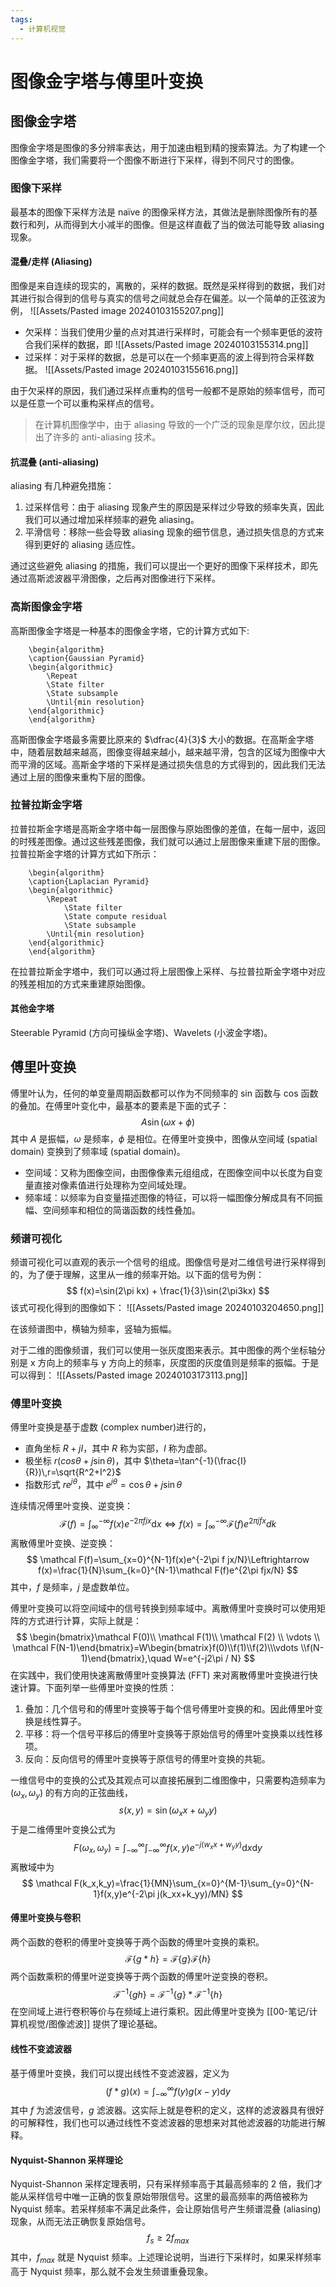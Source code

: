 ```yaml
---
tags:
  - 计算机视觉
---
```


# 图像金字塔与傅里叶变换

## 图像金字塔

图像金字塔是图像的多分辨率表达，用于加速由粗到精的搜索算法。为了构建一个图像金字塔，我们需要将一个图像不断进行下采样，得到不同尺寸的图像。

### 图像下采样

最基本的图像下采样方法是 naïve 的图像采样方法，其做法是删除图像所有的基数行和列，从而得到大小减半的图像。但是这样直截了当的做法可能导致 aliasing 现象。

#### 混叠/走样 (Aliasing)

图像是来自连续的现实的，离散的，采样的数据。既然是采样得到的数据，我们对其进行拟合得到的信号与真实的信号之间就总会存在偏差。以一个简单的正弦波为例，
![[Assets/Pasted image 20240103155207.png]]
- 欠采样：当我们使用少量的点对其进行采样时，可能会有一个频率更低的波符合我们采样的数据，即
![[Assets/Pasted image 20240103155314.png]]
- 过采样：对于采样的数据，总是可以在一个频率更高的波上得到符合采样数据。
![[Assets/Pasted image 20240103155616.png]]

由于欠采样的原因，我们通过采样点重构的信号一般都不是原始的频率信号，而可以是任意一个可以重构采样点的信号。

> 在计算机图像学中，由于 aliasing 导致的一个广泛的现象是摩尔纹，因此提出了许多的 anti-aliasing 技术。

#### 抗混叠 (anti-aliasing)

aliasing 有几种避免措施：
1. 过采样信号：由于 aliasing 现象产生的原因是采样过少导致的频率失真，因此我们可以通过增加采样频率的避免 aliasing。
2. 平滑信号：移除一些会导致 aliasing 现象的细节信息，通过损失信息的方式来得到更好的 aliasing 适应性。

通过这些避免 aliasing 的措施，我们可以提出一个更好的图像下采样技术，即先通过高斯滤波器平滑图像，之后再对图像进行下采样。

### 高斯图像金字塔

高斯图像金字塔是一种基本的图像金字塔，它的计算方式如下:
```pseudo
	\begin{algorithm}
	\caption{Gaussian Pyramid}
	\begin{algorithmic}
		\Repeat
		\State filter
		\State subsample
		\Until{min resolution}
	\end{algorithmic}
	\end{algorithm}
```

高斯图像金字塔最多需要比原来的 $\dfrac{4}{3}$ 大小的数据。在高斯金字塔中，随着层数越来越高，图像变得越来越小，越来越平滑，包含的区域为图像中大而平滑的区域。高斯金字塔的下采样是通过损失信息的方式得到的，因此我们无法通过上层的图像来重构下层的图像。

### 拉普拉斯金字塔

拉普拉斯金字塔是高斯金字塔中每一层图像与原始图像的差值，在每一层中，返回的时残差图像。通过这些残差图像，我们就可以通过上层图像来重建下层的图像。拉普拉斯金字塔的计算方式如下所示：
```pseudo
	\begin{algorithm}
	\caption{Laplacian Pyramid}
	\begin{algorithmic}
		\Repeat 
			\State filter
			\State compute residual
			\State subsample
		\Until{min resolution}
	\end{algorithmic}
	\end{algorithm}
```

在拉普拉斯金字塔中，我们可以通过将上层图像上采样、与拉普拉斯金字塔中对应的残差相加的方式来重建原始图像。

#### 其他金字塔

Steerable Pyramid (方向可操纵金字塔)、Wavelets (小波金字塔)。

## 傅里叶变换

傅里叶认为，任何的单变量周期函数都可以作为不同频率的 sin 函数与 cos 函数的叠加。在傅里叶变化中，最基本的要素是下面的式子：
$$
A\sin(\omega x+\phi)
$$
其中 $A$ 是振幅，$\omega$ 是频率，$\phi$ 是相位。在傅里叶变换中，图像从空间域 (spatial domain) 变换到了频率域 (spatial domain)。
- 空间域：又称为图像空间，由图像像素元组组成，在图像空间中以长度为自变量直接对像素值进行处理称为空间域处理。
- 频率域：以频率为自变量描述图像的特征，可以将一幅图像分解成具有不同振幅、空间频率和相位的简谐函数的线性叠加。

### 频谱可视化

频谱可视化可以直观的表示一个信号的组成。图像信号是对二维信号进行采样得到的，为了便于理解，这里从一维的频率开始。以下面的信号为例：
$$
f(x)=\sin(2\pi kx) + \frac{1}{3}\sin(2\pi3kx)
$$
该式可视化得到的图像如下：
![[Assets/Pasted image 20240103204650.png]]

在该频谱图中，横轴为频率，竖轴为振幅。

对于二维的图像频谱，我们可以使用一张灰度图来表示。其中图像的两个坐标轴分别是 x 方向上的频率与 y 方向上的频率，灰度图的灰度值则是频率的振幅。于是可以得到：
![[Assets/Pasted image 20240103173113.png]]

### 傅里叶变换

傅里叶变换是基于虚数 (complex number)进行的，
- 直角坐标 $R+jI$，其中 $R$ 称为实部，$I$ 称为虚部。
- 极坐标 $r(cos\theta+j\sin\theta)$，其中 $\theta=\tan^{-1}(\frac{I}{R})\,r=\sqrt{R^2+I^2}$
- 指数形式 $re^{j\theta}$，其中 $e^{j\theta}=\cos\theta+j\sin\theta$

连续情况傅里叶变换、逆变换：
$$
\mathcal F(f)=\int_\infty^{-\infty}f(x)e^{-2\pi f jx}\mathrm dx \Leftrightarrow f(x)=\int_{\infty}^{-\infty}\mathcal F(f)e^{2\pi jfx}dk
$$
离散傅里叶变换、逆变换：
$$
\mathcal F(f)=\sum_{x=0}^{N-1}f(x)e^{-2\pi f jx/N}\Leftrightarrow f(x)=\frac{1}{N}\sum_{k=0}^{N-1}\mathcal F(f)e^{2\pi fjx/N}
$$
其中，$f$ 是频率，$j$ 是虚数单位。

傅里叶变换可以将空间域中的信号转换到频率域中。离散傅里叶变换时可以使用矩阵的方式进行计算，实际上就是：
$$
	\begin{bmatrix}\mathcal F(0)\\ \mathcal F(1)\\ \mathcal F(2) \\ \vdots \\ \mathcal F(N-1)\end{bmatrix}=W\begin{bmatrix}f(0)\\f(1)\\f(2)\\\vdots \\f(N-1)\end{bmatrix},\quad W=e^{-j2\pi / N}
$$
在实践中，我们使用快速离散傅里叶变换算法 (FFT) 来对离散傅里叶变换进行快速计算。下面列举一些傅里叶变换的性质：
1. 叠加：几个信号和的傅里叶变换等于每个信号傅里叶变换的和。因此傅里叶变换是线性算子。
2. 平移：将一个信号平移后的傅里叶变换等于原始信号的傅里叶变换乘以线性移项。
3. 反向：反向信号的傅里叶变换等于原信号的傅里叶变换的共轭。

一维信号中的变换的公式及其观点可以直接拓展到二维图像中，只需要构造频率为 $(\omega_x,\omega_y)$ 的有方向的正弦曲线，
$$
s(x,y)=\sin(\omega_xx+\omega_yy)
$$
于是二维傅里叶变换公式为
$$
F(\omega_x,\omega_y)=\int_{-\infty}^{\infty}\int_{-\infty}^{\infty}f(x,y)e^{-j(w_xx+w_yy)}\mathrm dx\mathrm dy
$$
离散域中为
$$
\mathcal F(k_x,k_y)=\frac{1}{MN}\sum_{x=0}^{M-1}\sum_{y=0}^{N-1}f(x,y)e^{-2\pi j(k_xx+k_yy)/MN}
$$

#### 傅里叶变换与卷积

两个函数的卷积的傅里叶变换等于两个函数的傅里叶变换的乘积。
$$
\mathcal F\{g*h\}=\mathcal F\{g\}\mathcal F\{h\}
$$
两个函数乘积的傅里叶逆变换等于两个函数的傅里叶逆变换的卷积。
$$
\mathcal F^{-1}\{gh\}=\mathcal F^{-1}\{g\}*\mathcal F^{-1}\{h\}
$$
在空间域上进行卷积等价与在频域上进行乘积。因此傅里叶变换为 [[00-笔记/计算机视觉/图像滤波]] 提供了理论基础。

#### 线性不变滤波器

基于傅里叶变换，我们可以提出线性不变滤波器，定义为
$$
(f*g)(x)=\int_{-\infty}^{\infty}f(y)g(x-y)\mathrm dy
$$
其中 $f$ 为滤波信号，$g$ 滤波器。这实际上就是卷积的定义，这样的滤波器具有很好的可解释性，我们也可以通过线性不变滤波器的思想来对其他滤波器的功能进行解释。

#### Nyquist-Shannon 采样理论

Nyquist-Shannon 采样定理表明，只有采样频率高于其最高频率的 2 倍，我们才能从采样信号中唯一正确的恢复原始带限信号。这里的最高频率的两倍被称为 Nyquist 频率。若采样频率不满足此条件，会让原始信号产生频谱混叠 (aliasing) 现象，从而无法正确恢复原始信号。
$$
f_s\geq 2f_{max}
$$
其中，$f_{max}$ 就是 Nyquist 频率。上述理论说明，当进行下采样时，如果采样频率高于 Nyquist 频率，那么就不会发生频谱重叠现象。
